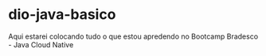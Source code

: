 # dio-java-basico

Aqui estarei colocando tudo o que estou apredendo no Bootcamp Bradesco - Java Cloud Native 